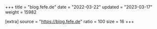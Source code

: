 +++
title = "blog.fefe.de"
date = "2022-03-22"
updated = "2023-03-17"
weight = 15982

[extra]
source = "https://blog.fefe.de"
ratio = 100
size = 16
+++
